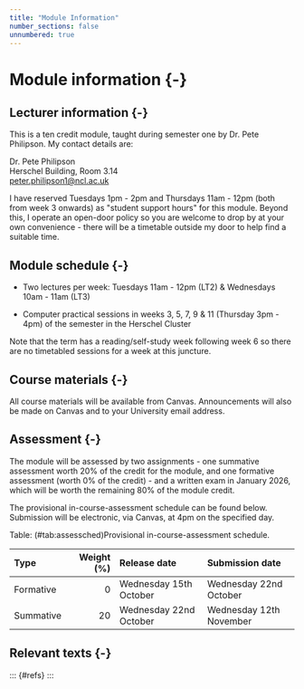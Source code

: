 ```yaml
---
title: "Module Information"
number_sections: false
unnumbered: true
---
```


# Module information {-}

## Lecturer information {-}
This is a ten credit module, taught during semester one by Dr. Pete Philipson. My contact details are:  

Dr. Pete Philipson  
Herschel Building, Room 3.14  
peter.philipson1@ncl.ac.uk 
    
I have reserved Tuesdays 1pm - 2pm  and Thursdays 11am - 12pm (both from week 3 onwards) as "student support hours" for this module. Beyond this, I operate an open-door policy so you are welcome to drop by at your own convenience - there will be a timetable outside my door to help find a suitable time.

## Module schedule {-}
- Two lectures per week: Tuesdays 11am - 12pm (LT2) \& Wednesdays 10am - 11am (LT3) 

- Computer practical sessions in weeks 3, 5, 7, 9 \& 11 (Thursday 3pm - 4pm) of the semester in the Herschel Cluster

Note that the term has a reading/self-study week following week 6 so there are no timetabled sessions for a week at this juncture.

## Course materials {-}
All course materials will be available from Canvas. Announcements will also be made on Canvas and to your University email address. 

## Assessment {-}
The module will be assessed by two assignments - one summative assessment worth 20\% of the credit for the module, and one formative assessment (worth 0\% of the credit) - and a written exam in January 2026, which will be worth the remaining $80\%$ of the module credit.

The provisional in-course-assessment schedule can be found below. Submission will be electronic, via Canvas, at 4pm on the specified day.


Table: (\#tab:assessched)Provisional in-course-assessment schedule.

|Type      | Weight (%)|Release date           |Submission date         |
|:---------|----------:|:----------------------|:-----------------------|
|Formative |          0|Wednesday 15th October |Wednesday 22nd October  |
|Summative |         20|Wednesday 22nd October |Wednesday 12th November |

## Relevant texts {-}
<div style="display:none;">

@Fox1997;
@Weisberg2005;
@Harrell2015;
@Sheather2009;
@Faraway2014.

</div>

::: {#refs}
:::

